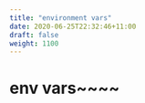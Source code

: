 ```yaml
---
title: "environment vars"
date: 2020-06-25T22:32:46+11:00
draft: false
weight: 1100
---
```


# env vars~~~~
